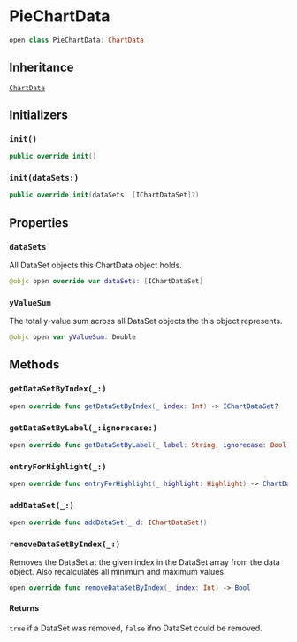 # PieChartData

``` swift
open class PieChartData: ChartData
```

## Inheritance

[`ChartData`](/ChartData)

## Initializers

### `init()`

``` swift
public override init()
```

### `init(dataSets:)`

``` swift
public override init(dataSets: [IChartDataSet]?)
```

## Properties

### `dataSets`

All DataSet objects this ChartData object holds.

``` swift
@objc open override var dataSets: [IChartDataSet]
```

### `yValueSum`

The total y-value sum across all DataSet objects the this object represents.

``` swift
@objc open var yValueSum: Double
```

## Methods

### `getDataSetByIndex(_:)`

``` swift
open override func getDataSetByIndex(_ index: Int) -> IChartDataSet?
```

### `getDataSetByLabel(_:ignorecase:)`

``` swift
open override func getDataSetByLabel(_ label: String, ignorecase: Bool) -> IChartDataSet?
```

### `entryForHighlight(_:)`

``` swift
open override func entryForHighlight(_ highlight: Highlight) -> ChartDataEntry?
```

### `addDataSet(_:)`

``` swift
open override func addDataSet(_ d: IChartDataSet!)
```

### `removeDataSetByIndex(_:)`

Removes the DataSet at the given index in the DataSet array from the data object.
Also recalculates all minimum and maximum values.

``` swift
open override func removeDataSetByIndex(_ index: Int) -> Bool
```

#### Returns

`true` if a DataSet was removed, `false` ifno DataSet could be removed.
